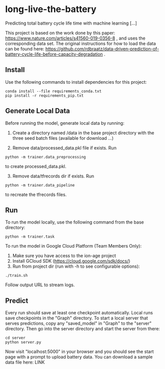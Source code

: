 # long-live-the-battery
Predicting total battery cycle life time with machine learning [...]

This project is based on the work done by this paper: https://www.nature.com/articles/s41560-019-0356-8 , and uses the corresponding data set.  The original instructions for how to load the data can be found here:  https://github.com/rdbraatz/data-driven-prediction-of-battery-cycle-life-before-capacity-degradation .


## Install
Use the following commands to install dependencies for this project:
```
conda install --file requirements_conda.txt
pip install -r requirements_pip.txt
```

## Generate Local Data
Before running the model, generate local data by running:
1. Create a directory named /data in the base project directory with the three seed batch files (available for download ...)

2. Remove data/processed_data.pkl file if exists.  Run
```
python -m trainer.data_preprocessing
```
to create processed_data.pkl.

3. Remove data/tfrecords dir if exists.  Run
```
python -m trainer.data_pipeline
```
to recreate the tfrecords files.


## Run
To run the model locally, use the following command from the base directory:
```
python -m trainer.task
```

To run the model in Google Cloud Platform (Team Members Only):

1. Make sure you have access to the ion-age project
2. Install GCloud SDK (https://cloud.google.com/sdk/docs/)
3. Run from project dir (run with -h to see configurable options):
```
./train.sh
```
Follow output URL to stream logs.


## Predict
Every run should save at least one checkpoint automatically. Local runs save checkpoints in the "Graph" directory. To start a local server that serves predictions, copy any "saved_model" in "Graph" to the "server" directory. Then go into the server directory and start the server from there:
```
cd server
python server.py
```
Now visit "localhost:5000" in your browser and you should see the start page with a prompt to upload battery data. You can download a sample data file here: LINK
